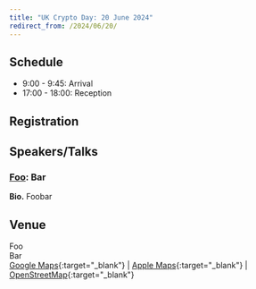 ```yaml
---
title: "UK Crypto Day: 20 June 2024"
redirect_from: /2024/06/20/
---
```


## Schedule

-  9:00 -  9:45:	Arrival
- 17:00 - 18:00:	Reception	

## Registration


## Speakers/Talks

### [Foo](https://link.com): Bar


**Bio.** Foobar

## Venue

Foo   
Bar  
[Google Maps](Link){:target="_blank"} &#124; [Apple Maps](Link){:target="_blank"} &#124; [OpenStreetMap](Link){:target="_blank"}


